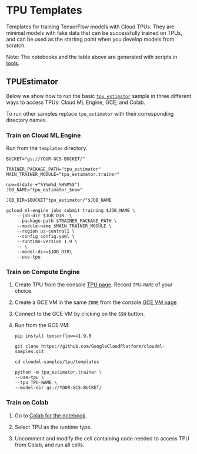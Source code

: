 # TPU Templates

Templates for training TensorFlow models with Cloud TPUs.  They are minimal models with fake data that can be successfully trained on TPUs, and can be used as the starting point when you develop models from scratch.

<TABLE>

Note: The notebooks and the table above are generated with scripts in [tools](tools).

## TPUEstimator

Below we show how to run the basic [`tpu_estimator`](tpu_estimator) sample in three different ways to access TPUs: Cloud ML Engine, GCE, and Colab.

To run other samples replace `tpu_estimator` with their corresponding directory names.


### Train on Cloud ML Engine

Run from the `templates` directory.

```
BUCKET="gs://YOUR-GCS-BUCKET/"

TRAINER_PACKAGE_PATH="tpu_estimator"
MAIN_TRAINER_MODULE="tpu_estimator.trainer"

now=$(date +"%Y%m%d_%H%M%S")
JOB_NAME="tpu_estimator_$now"

JOB_DIR=$BUCKET"tpu_estimator/"$JOB_NAME

gcloud ml-engine jobs submit training $JOB_NAME \
    --job-dir $JOB_DIR  \
    --package-path $TRAINER_PACKAGE_PATH \
    --module-name $MAIN_TRAINER_MODULE \
    --region us-central1 \
    --config config.yaml \
    --runtime-version 1.9 \
    -- \
    --model-dir=$JOB_DIR\
    --use-tpu
```


### Train on Compute Engine

1. Create TPU from the console [TPU page](https://console.cloud.google.com/compute/tpus).  Record `TPU-NAME` of your choice.

1. Create a GCE VM in the same `ZONE` from the console [GCE VM page](https://console.cloud.google.com/compute/instances)

1. Connect to the GCE VM by clicking on the `SSH` button.

1. Run from the GCE VM:

    ```
    pip install tensorflow==1.9.0

    git clone https://github.com/GoogleCloudPlatform/cloudml-samples.git

    cd cloudml-samples/tpu/templates

    python -m tpu_estimator.trainer \
    --use-tpu \
    --tpu TPU-NAME \
    --model-dir gs://YOUR-GCS-BUCKET/
    ```


### Train on Colab

1. Go to [Colab for the notebook](https://colab.research.google.com/github/GoogleCloudPlatform/cloudml-samples/tpu/templates/tpu_estimator/trainer.ipynb).

1. Select TPU as the runtime type.

1. Uncomment and modify the cell containing code needed to access TPU from Colab, and run all cells.

